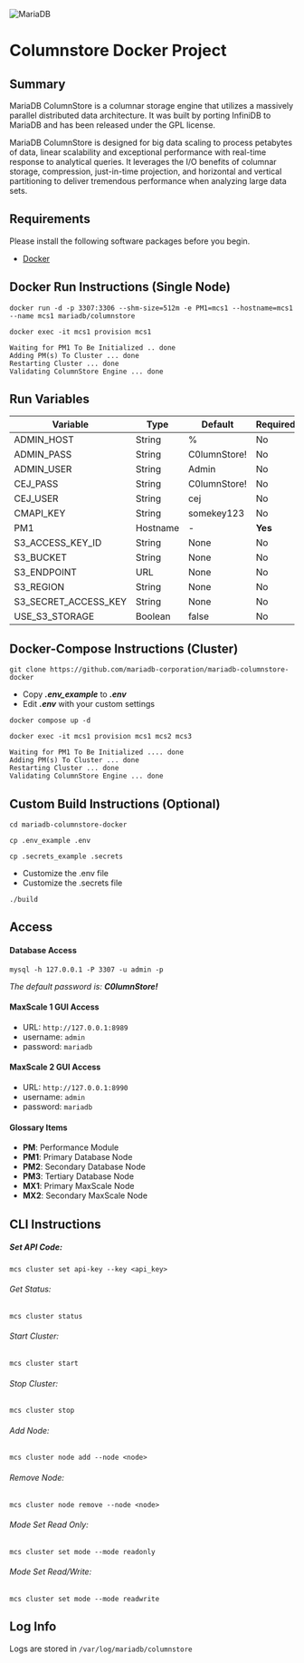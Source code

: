 ![MariaDB](https://mariadb.com/wp-content/uploads/2019/11/mariadb-logo_blue-transparent.png)

# Columnstore Docker Project

## Summary
MariaDB ColumnStore is a columnar storage engine that utilizes a massively parallel distributed data architecture. It was built by porting InfiniDB to MariaDB and has been released under the GPL license.

MariaDB ColumnStore is designed for big data scaling to process petabytes of data, linear scalability and exceptional performance with real-time response to analytical queries. It leverages the I/O benefits of columnar storage, compression, just-in-time projection, and horizontal and vertical partitioning to deliver tremendous performance when analyzing large data sets.

## Requirements

Please install the following software packages before you begin.

*   [Docker](https://www.docker.com/get-started)

## Docker Run Instructions (Single Node)

```
docker run -d -p 3307:3306 --shm-size=512m -e PM1=mcs1 --hostname=mcs1 --name mcs1 mariadb/columnstore
```
```
docker exec -it mcs1 provision mcs1
```
```
Waiting for PM1 To Be Initialized .. done
Adding PM(s) To Cluster ... done
Restarting Cluster ... done
Validating ColumnStore Engine ... done
```

## Run Variables

| Variable | Type | Default | Required |
|---|---|---|---|
| ADMIN_HOST | String | % | No |
| ADMIN_PASS | String | C0lumnStore! | No |
| ADMIN_USER | String | Admin | No |
| CEJ_PASS | String | C0lumnStore! | No |
| CEJ_USER | String | cej | No |
| CMAPI_KEY | String | somekey123 | No |
| PM1 | Hostname | - | **Yes** |
| S3_ACCESS_KEY_ID | String | None | No |
| S3_BUCKET | String | None | No |
| S3_ENDPOINT | URL | None | No |
| S3_REGION | String | None | No |
| S3_SECRET_ACCESS_KEY | String | None | No |
| USE_S3_STORAGE | Boolean | false | No |

## Docker-Compose Instructions (Cluster)

```
git clone https://github.com/mariadb-corporation/mariadb-columnstore-docker
```
*   Copy **_.env_example_** to **_.env_**
*   Edit **_.env_** with your custom settings
```
docker compose up -d
```
```
docker exec -it mcs1 provision mcs1 mcs2 mcs3
```
```
Waiting for PM1 To Be Initialized .... done
Adding PM(s) To Cluster ... done
Restarting Cluster ... done
Validating ColumnStore Engine ... done
```

## Custom Build Instructions (Optional)
```
cd mariadb-columnstore-docker
```
```
cp .env_example .env
```
```
cp .secrets_example .secrets
```
*   Customize the .env file
*   Customize the .secrets file
```
./build
```

## Access

#### Database Access

```
mysql -h 127.0.0.1 -P 3307 -u admin -p
```
_The default password is: **C0lumnStore!**_

#### MaxScale 1 GUI Access

*   URL: `http://127.0.0.1:8989`
*   username: `admin`
*   password: `mariadb`

#### MaxScale 2 GUI Access

*   URL: `http://127.0.0.1:8990`
*   username: `admin`
*   password: `mariadb`

#### Glossary Items
*   **PM**: Performance Module
*   **PM1**: Primary Database Node
*   **PM2**: Secondary Database Node
*   **PM3**: Tertiary Database Node
*   **MX1**: Primary MaxScale Node
*   **MX2**: Secondary MaxScale Node

## CLI Instructions

##### Set API Code:

```
mcs cluster set api-key --key <api_key>
```

###### Get Status:

```
mcs cluster status
```

###### Start Cluster:

```
mcs cluster start
```

###### Stop Cluster:

```
mcs cluster stop
```

###### Add Node:

```
mcs cluster node add --node <node>
```

###### Remove Node:

```
mcs cluster node remove --node <node>
```

###### Mode Set Read Only:

```
mcs cluster set mode --mode readonly
```

###### Mode Set Read/Write:

```
mcs cluster set mode --mode readwrite
```

## Log Info

Logs are stored in ```/var/log/mariadb/columnstore```